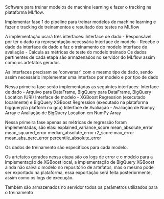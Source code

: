 Software para treinar modelos de machine learning e fazer o tracking na plataforma MLflow.


Implementar fase 1 do pipeline para treinar modelos de machine learning e fazer o tracking do treinamentos e resultado dos testes no MLflow

A implementação usará três interfaces:
Interface de dado - Responsável por ter o dado na representação necessária
Interface de modelo - Recebe o dado da interface de dado e faz o treinamento do modelo
Interface de avaliação - Calcula as métricas de teste do modelo treinado
Os dados pertinentes de cada etapa são armazenados no servidor do MLflow assim como os artefatos gerados

As interfaces precisam se 'conversar' com o mesmo tipo de dado, sendo assim necessário implementar uma interface por modelo e por tipo de dado

Nessa primeira fase serão implementadas as seguintes interfaces:
Interface de dado - Arquivo para DataFrame, BigQuery para DataFrame, BigQuery Location (URI)
Interface de modelo - XGBoost Regression (executado localmente) e BigQuery XGBoost Regression (executado na plataforma bigquery/ia platform no gcp)
Interface de Avaliação - Avaliação de Numpy Array e Avaliação de BigQuery Location em NumPy Array

Nessa primeira fase apenas as métricas de regressão foram implementadas, são elas:
explained_variance_score
mean_absolute_error
mean_squared_error
median_absolute_error
r2_score
max_error
mean_abs_perc_error
percentile_absolute_error

Os dados de treinamento são específicos para cada modelo.

Os artefatos gerados nessa etapa são os logs de error e o modelo para a implementação de XGBoost local, a implementação de BigQuery XGBoost ainda não salva o modelo no repositório de artefatos, mas o mesmo pode ser exportado na plataforma, essa exportação será feita posteriormente, assim como os logs de execução.

Também são armazenados no servidor todos os parâmetros utilizados para o treinamento
